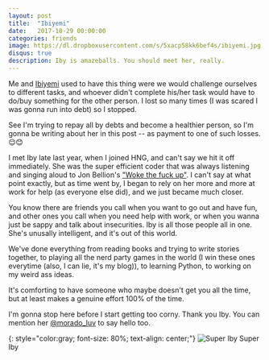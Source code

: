 ```yaml
---
layout: post
title:  "Ibiyemi"
date:   2017-10-29 00:00:00
categories: friends
image: https://dl.dropboxusercontent.com/s/5xacp58kk6bef4s/ibiyemi.jpg
disqus: true
description: Iby is amazeballs. You should meet her, really.
---
```


Me and [Ibiyemi](https://twitter.com/morado_luv) used to have this thing were we would challenge ourselves to different tasks, and whoever didn't complete his/her task would have to do/buy something for the other person. I lost so many times (I was scared I was gonna run into debt) so I stopped. 

See I'm trying to repay all by debts and become a healthier person, so I'm gonna be writing about her in this post -- as payment to one of such losses. 😌😊

I met Iby late last year, when I joined HNG, and can't say we hit it off immediately. She was the super efficient coder that was always listening and singing aloud to Jon Bellion's ["Woke the fuck up"](https://www.youtube.com/watch?v=axKguLdeMEY). I can't say at what point exactly, but as time went by, I began to rely on her more and more at work for help (as everyone else did), and we just became much closer.

You know there are friends you call when you want to go out and have fun, and other ones you call when you need help with work, or when you wanna just be sappy and talk about insecurities. Iby is all those people all in one. She's unusally intelligent, and it's out of this world.

We've done everything from reading books and trying to write stories together, to playing all the nerd party games in the world (I win these ones everytime (also, I can lie, it's my blog)), to learning Python, to working on my weird ass ideas.

It's comforting to have someone who maybe doesn't get you all the time, but at least makes a genuine effort 100% of the time.

I'm gonna stop here before I start getting too corny. Thank you Iby. You can mention her [@morado_luv](https://twitter.com/morado_luv) to say hello too.

{: style="color:gray; font-size: 80%; text-align: center;"}
![Super Iby](https://dl.dropboxusercontent.com/s/5xacp58kk6bef4s/ibiyemi.jpg)
Super Iby




